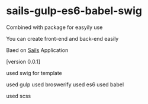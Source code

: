 # sails-gulp-es6-babel-swig



Combined with package for easyily use

You can create front-end and back-end easily

Baed on [Sails](http://sailsjs.org) Application


[version 0.0.1]

used swig for template

used gulp
used broswerify
used es6
used babel

used scss